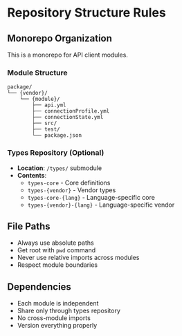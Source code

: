# Repository Structure Rules

## Monorepo Organization

This is a monorepo for API client modules.

### Module Structure
```
package/
└── {vendor}/
    └── {module}/
        ├── api.yml
        ├── connectionProfile.yml
        ├── connectionState.yml
        ├── src/
        ├── test/
        └── package.json
```

### Types Repository (Optional)
- **Location**: `/types/` submodule
- **Contents**:
  - `types-core` - Core definitions
  - `types-{vendor}` - Vendor types
  - `types-core-{lang}` - Language-specific core
  - `types-{vendor}-{lang}` - Language-specific vendor

## File Paths

- Always use absolute paths
- Get root with `pwd` command
- Never use relative imports across modules
- Respect module boundaries

## Dependencies

- Each module is independent
- Share only through types repository
- No cross-module imports
- Version everything properly